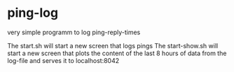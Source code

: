 # ping-log
very simple programm to log ping-reply-times

The start.sh will start a new screen that logs pings
The start-show.sh will start a new screen that plots the content of the last 8 hours of data from the log-file and serves it to localhost:8042
